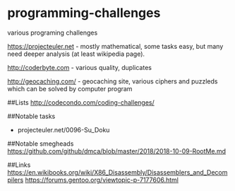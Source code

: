 # programming-challenges
various programing challenges

https://projecteuler.net - mostly mathematical, some tasks easy, but many need deeper analysis (at least wikipedia page).

http://coderbyte.com - various quality, duplicates

http://geocaching.com/ - geocaching site, various ciphers and puzzleds which can be solved by computer program

##Lists
http://codecondo.com/coding-challenges/

##Notable tasks
* projecteuler.net/0096-Su_Doku 

##Notable smegheads
https://github.com/github/dmca/blob/master/2018/2018-10-09-RootMe.md

##Links
https://en.wikibooks.org/wiki/X86_Disassembly/Disassemblers_and_Decompilers
https://forums.gentoo.org/viewtopic-p-7177606.html
